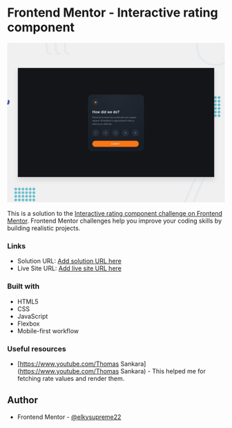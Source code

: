 # Frontend Mentor - Interactive rating component

![Design preview for the Interactive rating component coding challenge](./design/desktop-preview.jpg)

This is a solution to the [Interactive rating component challenge on Frontend Mentor](https://www.frontendmentor.io/challenges/interactive-rating-component-koxpeBUmI). Frontend Mentor challenges help you improve your coding skills by building realistic projects.

### Links

- Solution URL: [Add solution URL here](https://your-solution-url.com)
- Live Site URL: [Add live site URL here](https://your-live-site-url.com)

### Built with

- HTML5
- CSS
- JavaScript
- Flexbox
- Mobile-first workflow

### Useful resources

- [https://www.youtube.com/Thomas Sankara](https://www.youtube.com/Thomas Sankara) - This helped me for fetching rate values and render them.

## Author

- Frontend Mentor - [@elkysupreme22](https://www.frontendmentor.io/profile/yourusername)
